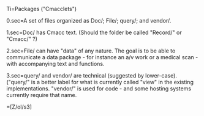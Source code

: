 Ti=Packages ("Cmacclets")

0.sec=A set of files organized as Doc/; File/; query/; and vendor/.  

1.sec=Doc/ has Cmacc text.  (Should the folder be called "Record/" or "Cmacc/" ?)

2.sec=File/ can have "data" of any nature.  The goal is to be able to communicate a data package - for instance an a/v work or a medical scan - with accompanying text and functions.

3.sec=query/ and vendor/ are technical (suggested by lower-case).  ("query/" is a better label for what is currently called "view" in the existing implementations.  "vendor/" is used for code - and some hosting systems currently require that name. 

=[Z/ol/s3]
